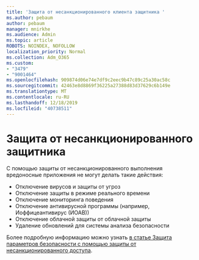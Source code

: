 ```yaml
---
title: 'Защита от несанкционированного клиента защитника '
ms.author: pebaum
author: pebaum
manager: mnirkhe
ms.audience: Admin
ms.topic: article
ROBOTS: NOINDEX, NOFOLLOW
localization_priority: Normal
ms.collection: Adm_O365
ms.custom:
- "3479"
- "9001464"
ms.openlocfilehash: 909874d06e74e7df9c2eec9b47c89c25a30ac58c
ms.sourcegitcommit: 42463e8d8869f36225a27388d83d37629c6b149e
ms.translationtype: MT
ms.contentlocale: ru-RU
ms.lasthandoff: 12/18/2019
ms.locfileid: "40738511"
---
```

# <a name="defender-tamper-protection"></a>Защита от несанкционированного защитника 

С помощью защиты от несанкционированного выполнения вредоносные приложения не могут делать такие действия:

- Отключение вирусов и защиты от угроз
- Отключение защиты в режиме реального времени
- Отключение мониторинга поведения
- Отключение антивирусной программы (например, Иоффицеантивирус (ИОАВ))
- Отключение облачной защиты от облачной защиты
- Удаление обновлений для системы анализа безопасности

Более подробную информацию можно узнать [в статье Защита параметров безопасности с помощью защиты от несанкционированного доступа](https://docs.microsoft.com/windows/security/threat-protection/windows-defender-antivirus/prevent-changes-to-security-settings-with-tamper-protection).